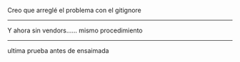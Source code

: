 Creo que arreglé el problema con el gitignore
************************************************
Y ahora sin vendors...... mismo procedimiento
***********************************************
ultima prueba antes de ensaimada
